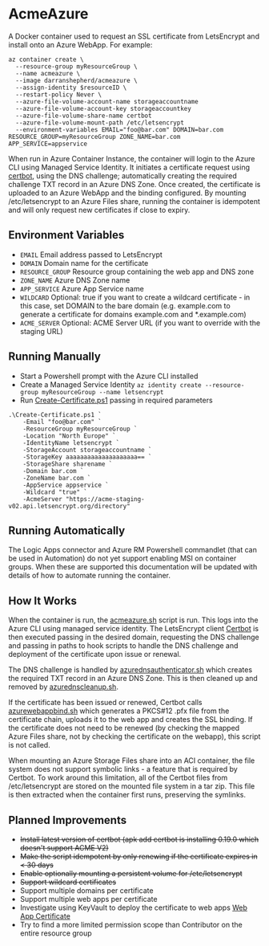 AcmeAzure
=

A Docker container used to request an SSL certificate from LetsEncrypt and install onto an Azure WebApp. For example:

```
az container create \
  --resource-group myResourceGroup \
  --name acmeazure \
  --image darranshepherd/acmeazure \
  --assign-identity $resourceID \
  --restart-policy Never \
  --azure-file-volume-account-name storageaccountname
  --azure-file-volume-account-key storageaccountkey
  --azure-file-volume-share-name certbot
  --azure-file-volume-mount-path /etc/letsencrypt
  --environment-variables EMAIL="foo@bar.com" DOMAIN=bar.com RESOURCE_GROUP=myResourceGroup ZONE_NAME=bar.com APP_SERVICE=appservice
```

When run in Azure Container Instance, the container will login to the Azure CLI using Managed Service Identity. It initiates a certificate request using [certbot](https://certbot.eff.org/), using the DNS challenge; automatically creating the required challenge TXT record in an Azure DNS Zone. Once created, the certificate is uploaded to an Azure WebApp and the binding configured. By mounting /etc/letsencrypt to an Azure Files share, running the container is idempotent and will only request new certificates if close to expiry.

Environment Variables
-
* `EMAIL` Email address passed to LetsEncrypt
* `DOMAIN` Domain name for the certificate
* `RESOURCE_GROUP` Resource group containing the web app and DNS zone
* `ZONE_NAME` Azure DNS Zone name
* `APP_SERVICE` Azure App Service name
* `WILDCARD` Optional: true if you want to create a wildcard certificate - in this case, set DOMAIN to the bare domain (e.g. example.com to generate a certificate for domains example.com and *.example.com)
* `ACME_SERVER` Optional: ACME Server URL (if you want to override with the staging URL)

Running Manually
-
* Start a Powershell prompt with the Azure CLI installed
* Create a Managed Service Identity `az identity create --resource-group myResourceGroup --name letsencrypt`
* Run [Create-Certificate.ps1](Create-Certificate.ps1) passing in required parameters
```
.\Create-Certificate.ps1 `
    -Email "foo@bar.com" `
    -ResourceGroup myResourceGroup `
    -Location "North Europe" `
    -IdentityName letsencrypt `
    -StorageAccount storageaccountname `
    -StorageKey aaaaaaaaaaaaaaaaaaaa== `
    -StorageShare sharename `
    -Domain bar.com `
    -ZoneName bar.com `
    -AppService appservice `
    -Wildcard "true" `
    -AcmeServer "https://acme-staging-v02.api.letsencrypt.org/directory"
```

Running Automatically
-
The Logic Apps connector and Azure RM Powershell commandlet (that can be used in Automation) do not yet support enabling MSI on container groups. When these are supported this documentation will be updated with details of how to automate running the container.

How It Works
-
When the container is run, the [acmeazure.sh](acmeazure.sh) script is run. This logs into the Azure CLI using managed service identity. The LetsEncrypt client [Certbot](https://certbot.eff.org/) is then executed passing in the desired domain, requesting the DNS challenge and passing in paths to hook scripts to handle the DNS challenge and deployment of the certificate upon issue or renewal.

The DNS challenge is handled by [azurednsauthenticator.sh](azurednsauthenticator.sh) which creates the required TXT record in an Azure DNS Zone. This is then cleaned up and removed by [azurednscleanup.sh](azurednscleanup.sh).

If the certificate has been issued or renewed, Certbot calls [azurewebappbind.sh](azurewebappbind.sh) which generates a PKCS#12 .pfx file from the certificate chain, uploads it to the web app and creates the SSL binding. If the certificate does not need to be renewed (by checking the mapped Azure Files share, not by checking the certificate on the webapp), this script is not called.

When mounting an Azure Storage Files share into an ACI container, the file system does not support symbolic links - a feature that is required by Certbot. To work around this limitation, all of the Certbot files from /etc/letsencrypt are stored on the mounted file system in a tar zip. This file is then extracted when the container first runs, preserving the symlinks.

Planned Improvements
-
* ~~Install latest version of certbot (apk add certbot is installing 0.19.0 which doesn't support ACME V2)~~
* ~~Make the script idempotent by only renewing if the certificate expires in < 30 days~~
* ~~Enable optionally mounting a persistent volume for /etc/letsencrypt~~
* ~~Support wildcard certificates~~
* Support multiple domains per certificate
* Support multiple web apps per certificate
* Investigate using KeyVault to deploy the certificate to web apps [Web App Certificate](https://blogs.msdn.microsoft.com/appserviceteam/2016/05/24/deploying-azure-web-app-certificate-through-key-vault/)
* Try to find a more limited permission scope than Contributor on the entire resource group